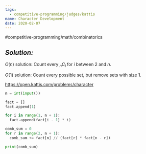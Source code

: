 ```yaml
---
tags:
  - competitive-programming/judges/kattis
name: Character Development
date: 2020-02-07
---
```

#competitive-programming/math/combinatorics
## _Solution:_
$O(n)$ solution: Count every $_nC_i$ for $i$ between $2$ and $n$.

$O(1)$ solution: Count every possible set, but remove sets with size 1.

https://open.kattis.com/problems/character
```python
n = int(input())

fact = []
fact.append(1)

for i in range(1, n + 1):
  fact.append(fact[i - 1] * i)

comb_sum = 0
for r in range(2, n + 1):
  comb_sum += fact[n] // (fact[r] * fact[n - r])

print(comb_sum)
```